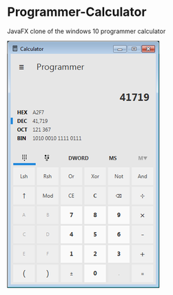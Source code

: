 # Programmer-Calculator
JavaFX clone of the windows 10 programmer calculator

![GitHub Logo](/img1.png)
